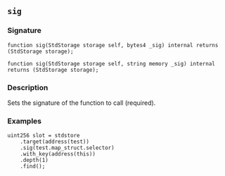 ## `sig`

### Signature

```solidity
function sig(StdStorage storage self, bytes4 _sig) internal returns (StdStorage storage);
```

```solidity
function sig(StdStorage storage self, string memory _sig) internal returns (StdStorage storage);
```

### Description

Sets the signature of the function to call (required).

### Examples

```solidity
uint256 slot = stdstore
    .target(address(test))
    .sig(test.map_struct.selector)
    .with_key(address(this))
    .depth(1)
    .find();
```
